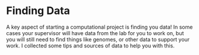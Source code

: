 # Finding Data

A key aspect of starting a computational project is finding you data!
In some cases your supervisor will have data from the lab for you to work on, but you will still need to find things like genomes, or other data to support your work.
I collected some tips and sources of data to help you with this.
